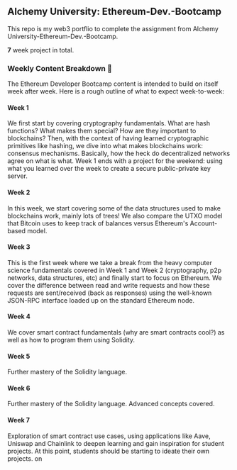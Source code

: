 ## Alchemy University: Ethereum-Dev.-Bootcamp
This repo is my web3 portflio to complete the assignment from Alchemy University-Ethereum-Dev.-Bootcamp.

**7** week project in total.

### Weekly Content Breakdown 📝
The Ethereum Developer Bootcamp content is intended to build on itself week after week. Here is a rough outline of what to expect week-to-week:

#### Week 1

We first start by covering cryptography fundamentals. What are hash functions? What makes them special? How are they important to blockchains? Then, with the context of having learned cryptographic primitives like hashing, we dive into what makes blockchains work: consensus mechanisms. Basically, how the heck do decentralized networks agree on what is what. Week 1 ends with a project for the weekend: using what you learned over the week to create a secure public-private key server.

#### Week 2

In this week, we start covering some of the data structures used to make blockchains work, mainly lots of trees! We also compare the UTXO model that Bitcoin uses to keep track of balances versus Ethereum's Account-based model.

#### Week 3

This is the first week where we take a break from the heavy computer science fundamentals covered in Week 1 and Week 2 (cryptography, p2p networks, data structures, etc) and finally start to focus on Ethereum. We cover the difference between read and write requests and how these requests are sent/received (back as responses) using the well-known JSON-RPC interface loaded up on the standard Ethereum node.

#### Week 4

We cover smart contract fundamentals (why are smart contracts cool?) as well as how to program them using Solidity.

#### Week 5

Further mastery of the Solidity language.

#### Week 6

Further mastery of the Solidity language. Advanced concepts covered.

#### Week 7

Exploration of smart contract use cases, using applications like Aave, Uniswap and Chainlink to deepen learning and gain inspiration for student projects. At this point, students should be starting to ideate their own projects. on
